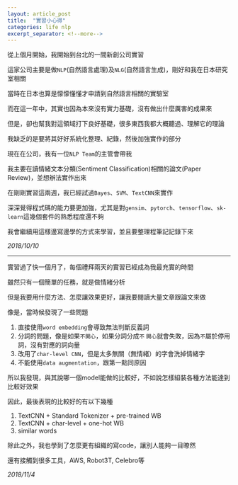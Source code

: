 ```yaml
---
layout: article_post
title:  "實習小心得"
categories: life nlp
excerpt_separator: <!--more-->
---
```


從上個月開始，我開始到台北的一間新創公司實習

這家公司主要是做`NLP`(自然語言處理)及`NLG`(自然語言生成)，剛好和我在日本研究室相關

當時在日本也算是懞懞懂懂才申請到自然語言相關的實驗室

而在這一年中，其實也因為本來沒有實力基礎，沒有做出什麼厲害的成果來

但是，卻也幫我對這領域打下良好基礎，很多東西我都大概聽過、理解它的理論

我缺乏的是要將其好好系統化整理、紀錄，然後加強實作的部分

現在在公司，我有一位`NLP Team`的主管會帶我

我主要在讀情緒文本分類(Sentiment Classification)相關的論文(Paper Review)，並想辦法實作出來

在剛剛實習這兩週，我已經試過`Bayes`、`SVM`、`TextCNN`來實作

深深覺得程式碼的能力要更加強，尤其是對`gensim`、`pytorch`、`tensorflow`、`sk-learn`這幾個套件的熟悉程度還不夠

我會繼續用這樣邊寫邊學的方式來學習，並且要整理程筆記記錄下來

*2018/10/10*

---

實習過了快一個月了，每個禮拜兩天的實習已經成為我最充實的時間

雖然只有一個簡單的任務，就是做情緒分析

但是我要用什麼方法、怎麼讓效果更好，讓我要閱讀大量文章跟論文來做

像是，當時候發現了一些問題

1. 直接使用`word embedding`會導致無法判斷反義詞
2. 分詞的問題，像是如果`不開心`，如果分詞分成`不` `開心`就會失敗，因為`不`屬於停用詞，沒有對應的詞向量
3. 改用了`char-level CNN`，但是太多無關（無情緒）的字會洗掉情緒字
4. 不能使用`data augmentation`，跟第一點同原因

所以我發現，與其說哪一個model能做的比較好，不如說怎樣組裝各種方法能達到比較好效果

因此，最後表現的比較好的有以下幾種

1. TextCNN + Standard Tokenizer + pre-trained WB
2. TextCNN + char-level + one-hot WB
3. similar words

除此之外，我也學到了怎麼更有組織的寫code，讓別人能夠一目暸然  

還有接觸到很多工具，AWS, Robot3T, Celebro等

*2018/11/4*
